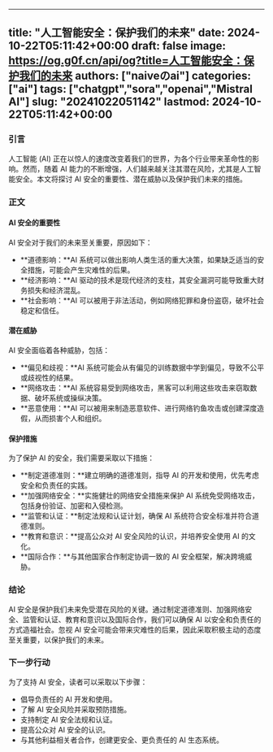 
---
title: "人工智能安全：保护我们的未来"
date: 2024-10-22T05:11:42+00:00
draft: false
image: https://og.g0f.cn/api/og?title=人工智能安全：保护我们的未来
authors: ["naiveのai"]
categories: ["ai"]
tags: ["chatgpt","sora","openai","Mistral AI"]
slug: "20241022051142"
lastmod: 2024-10-22T05:11:42+00:00
---
### 引言

人工智能 (AI) 正在以惊人的速度改变着我们的世界，为各个行业带来革命性的影响。然而，随着 AI 能力的不断增强，人们越来越关注其潜在风险，尤其是人工智能安全。本文将探讨 AI 安全的重要性、潜在威胁以及保护我们未来的措施。

### 正文

#### AI 安全的重要性

AI 安全对于我们的未来至关重要，原因如下：

- **道德影响：**AI 系统可以做出影响人类生活的重大决策，如果缺乏适当的安全措施，可能会产生灾难性的后果。
- **经济影响：**AI 驱动的技术是现代经济的支柱，其安全漏洞可能导致重大财务损失和经济混乱。
- **社会影响：**AI 可以被用于非法活动，例如网络犯罪和身份盗窃，破坏社会稳定和信任。

#### 潜在威胁

AI 安全面临着各种威胁，包括：

- **偏见和歧视：**AI 系统可能会从有偏见的训练数据中学到偏见，导致不公平或歧视性的结果。
- **网络攻击：**AI 系统容易受到网络攻击，黑客可以利用这些攻击来窃取数据、破坏系统或操纵决策。
- **恶意使用：**AI 可以被用来制造恶意软件、进行网络钓鱼攻击或创建深度造假，从而损害个人和组织。

#### 保护措施

为了保护 AI 的安全，我们需要采取以下措施：

- **制定道德准则：**建立明确的道德准则，指导 AI 的开发和使用，优先考虑安全和负责任的实践。
- **加强网络安全：**实施健壮的网络安全措施来保护 AI 系统免受网络攻击，包括身份验证、加密和入侵检测。
- **监管和认证：**制定法规和认证计划，确保 AI 系统符合安全标准并符合道德准则。
- **教育和意识：**提高公众对 AI 安全风险的认识，并培养安全使用 AI 的文化。
- **国际合作：**与其他国家合作制定协调一致的 AI 安全框架，解决跨境威胁。

### 结论

AI 安全是保护我们未来免受潜在风险的关键。通过制定道德准则、加强网络安全、监管和认证、教育和意识以及国际合作，我们可以确保 AI 以安全和负责任的方式造福社会。忽视 AI 安全可能会带来灾难性的后果，因此采取积极主动的态度至关重要，以保护我们的未来。

### 下一步行动

为了支持 AI 安全，读者可以采取以下步骤：

- 倡导负责任的 AI 开发和使用。
- 了解 AI 安全风险并采取预防措施。
- 支持制定 AI 安全法规和认证。
- 提高公众对 AI 安全的认识。
- 与其他利益相关者合作，创建更安全、更负责任的 AI 生态系统。